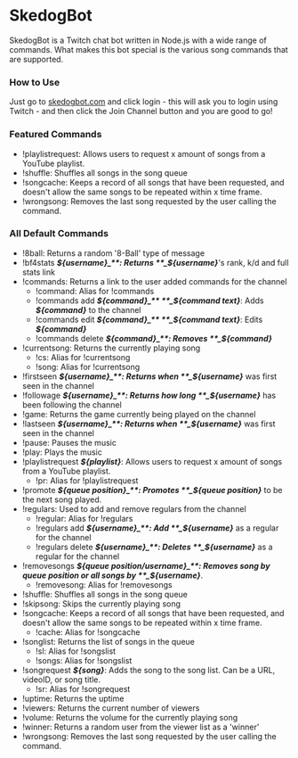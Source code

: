 # SkedogBot
SkedogBot is a Twitch chat bot written in Node.js with a wide range of commands. What makes this bot special is the various song commands that are supported.

### How to Use
Just go to [skedogbot.com](http://skedogbot.com) and click login - this will ask you to login using Twitch - and then click the Join Channel button and you are good to go!

### Featured Commands
* !playlistrequest: Allows users to request x amount of songs from a YouTube playlist.
* !shuffle: Shuffles all songs in the song queue
* !songcache: Keeps a record of all songs that have been requested, and doesn't allow the same songs to be repeated within x time frame.
* !wrongsong: Removes the last song requested by the user calling the command.

### All Default Commands
* !8ball: Returns a random '8-Ball' type of message
* !bf4stats **_${username}_**: Returns **_${username}_**'s rank, k/d and full stats link
* !commands: Returns a link to the user added commands for the channel
  * !command: Alias for !commands
  * !commands add **_${command}_** **_${command text}_**: Adds **_${command}_** to the channel
  * !commands edit **_${command}_** **_${command text}_**: Edits **_${command}_**
  * !commands delete **_${command}_**: Removes **_${command}_**
* !currentsong: Returns the currently playing song
  * !cs: Alias for !currentsong
  * !song: Alias for !currentsong
* !firstseen **_${username}_**: Returns when **_${username}_** was first seen in the channel
* !followage **_${username}_**: Returns how long **_${username}_** has been following the channel
* !game: Returns the game currently being played on the channel
* !lastseen **_${username}_**: Returns when **_${username}_** was first seen in the channel
* !pause: Pauses the music
* !play: Plays the music
* !playlistrequest **_${playlist}_**: Allows users to request x amount of songs from a YouTube playlist.
  * !pr: Alias for !playlistrequest
* !promote **_${queue position}_**: Promotes **_${queue position}_** to be the next song played.
* !regulars: Used to add and remove regulars from the channel
  * !regular: Alias for !regulars
  * !regulars add **_${username}_**: Add **_${username}_** as a regular for the channel
  * !regulars delete **_${username}_**: Deletes **_${username}_** as a regular for the channel
* !removesongs **_${queue position/username}_**: Removes song by queue position or all songs by **_${username}_**.
  * !removesong: Alias for !removesongs
* !shuffle: Shuffles all songs in the song queue
* !skipsong: Skips the currently playing song
* !songcache: Keeps a record of all songs that have been requested, and doesn't allow the same songs to be repeated within x time frame.
  * !cache: Alias for !songcache
* !songlist: Returns the list of songs in the queue
  * !sl: Alias for !songslist
  * !songs: Alias for !songslist
* !songrequest **_${song}_**: Adds the song to the song list. Can be a URL, videoID, or song title.
  * !sr: Alias for !songrequest
* !uptime: Returns the uptime
* !viewers: Returns the current number of viewers
* !volume: Returns the volume for the currently playing song
* !winner: Returns a random user from the viewer list as a 'winner'
* !wrongsong: Removes the last song requested by the user calling the command.